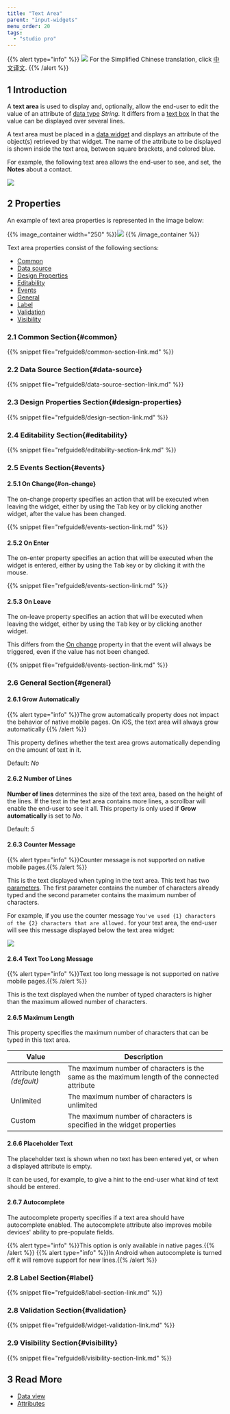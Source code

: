 ```yaml
---
title: "Text Area"
parent: "input-widgets"
menu_order: 20
tags:
  - "studio pro"
---
```


{{% alert type="info" %}}
<img src="attachments/chinese-translation/china.png" style="display: inline-block; margin: 0" /> For the Simplified Chinese translation, click [中文译文](https://cdn.mendix.tencent-cloud.com/documentation/refguide8/text-area.pdf).
{{% /alert %}}

## 1 Introduction

A **text area** is used to display and, optionally, allow the end-user to edit the value of an attribute of [data type](data-types) *String*. It differs from a [text box](text-box) In that the value can be displayed over several lines.

A text area must be placed in a [data widget](data-widgets) and displays an attribute of the object(s) retrieved by that widget. The name of the attribute to be displayed is shown inside the text area, between square brackets, and colored blue.

For example, the following text area allows the end-user to see, and set, the **Notes** about a contact.

![](attachments/text-area/text-area.png)

## 2 Properties

An example of text area properties is represented in the image below:

{{% image_container width="250" %}}![](attachments/text-area/text-area-properties.png)
{{% /image_container %}}

Text area properties consist of the following sections:

* [Common](#common)
* [Data source](#data-source)
* [Design Properties](#design-properties)
* [Editability](#editability)
* [Events](#events)
* [General](#general)
* [Label](#label)
* [Validation](#validation)
* [Visibility](#visibility)

### 2.1 Common Section{#common}

{{% snippet file="refguide8/common-section-link.md" %}}

### 2.2 Data Source Section{#data-source}

{{% snippet file="refguide8/data-source-section-link.md" %}}

### 2.3 Design Properties Section{#design-properties}

{{% snippet file="refguide8/design-section-link.md" %}}

### 2.4 Editability Section{#editability}

{{% snippet file="refguide8/editability-section-link.md" %}}

### 2.5 Events Section{#events}

#### 2.5.1 On Change{#on-change}

The on-change property specifies an action that will be executed when leaving the widget, either by using the <kbd>Tab</kbd> key or by clicking another widget, after the value has been changed.

{{% snippet file="refguide8/events-section-link.md" %}}

#### 2.5.2 On Enter

The on-enter property specifies an action that will be executed when the widget is entered, either by using the <kbd>Tab</kbd> key or by clicking it with the mouse.

{{% snippet file="refguide8/events-section-link.md" %}}

#### 2.5.3 On Leave

The on-leave property specifies an action that will be executed when leaving the widget, either by using the <kbd>Tab</kbd> key or by clicking another widget.

This differs from the [On change](#on-change) property in that the event will always be triggered, even if the value has not been changed.

{{% snippet file="refguide8/events-section-link.md" %}}

### 2.6 General Section{#general}

#### 2.6.1 Grow Automatically

{{% alert type="info" %}}The grow automatically property does not impact the behavior of native mobile pages. On iOS, the text area will always grow automatically
{{% /alert %}}

This property defines whether the text area grows automatically depending on the amount of text in it.

Default: *No*

#### 2.6.2 Number of Lines

**Number of lines** determines the size of the text area, based on the height of the lines. If the text in the text area contains more lines, a scrollbar will enable the end-user to see it all. This property is only used if **Grow automatically** is set to *No*.

Default: *5*

#### 2.6.3 Counter Message

{{% alert type="info" %}}Counter message is not supported on native mobile pages.{{% /alert %}}

This is the text displayed when typing in the text area. This text has two [parameters](text#parameters). The first parameter contains the number of characters already typed and the second parameter contains the maximum number of characters.

For example, if you use the counter message `You've used {1} characters of the {2} characters that are allowed.` for your text area, the end-user will see this message displayed below the text area widget:

![](attachments/text-area/counter-message.png)

#### 2.6.4 Text Too Long Message

{{% alert type="info" %}}Text too long message is not supported on native mobile pages.{{% /alert %}}

This is the text displayed when the number of typed characters is higher than the maximum allowed number of characters.

#### 2.6.5 Maximum Length

This property specifies the maximum number of characters that can be typed in this text area.

| Value                        | Description                                                                                   |
| ---------------------------- | --------------------------------------------------------------------------------------------- |
| Attribute length *(default)* | The maximum number of characters is the same as the maximum length of the connected attribute |
| Unlimited                    | The maximum number of characters is unlimited                                                 |
| Custom                       | The maximum number of characters is specified in the widget properties                        |

#### 2.6.6 Placeholder Text

The placeholder text is shown when no text has been entered yet, or when a displayed attribute is empty.

It can be used, for example, to give a hint to the end-user what kind of text should be entered.

#### 2.6.7 Autocomplete

The autocomplete property specifies if a text area should have autocomplete enabled. The autocomplete attribute also improves mobile devices' ability to pre-populate fields.

{{% alert type="info" %}}This option is only available in native pages.{{% /alert %}}
{{% alert type="info" %}}In Android when autocomplete is turned off it will remove support for new lines.{{% /alert %}}

### 2.8 Label Section{#label}

{{% snippet file="refguide8/label-section-link.md" %}}

### 2.8 Validation Section{#validation}

{{% snippet file="refguide8/widget-validation-link.md" %}}

### 2.9 Visibility Section{#visibility}

{{% snippet file="refguide8/visibility-section-link.md" %}}

## 3 Read More

*   [Data view](data-view)
*   [Attributes](attributes)
